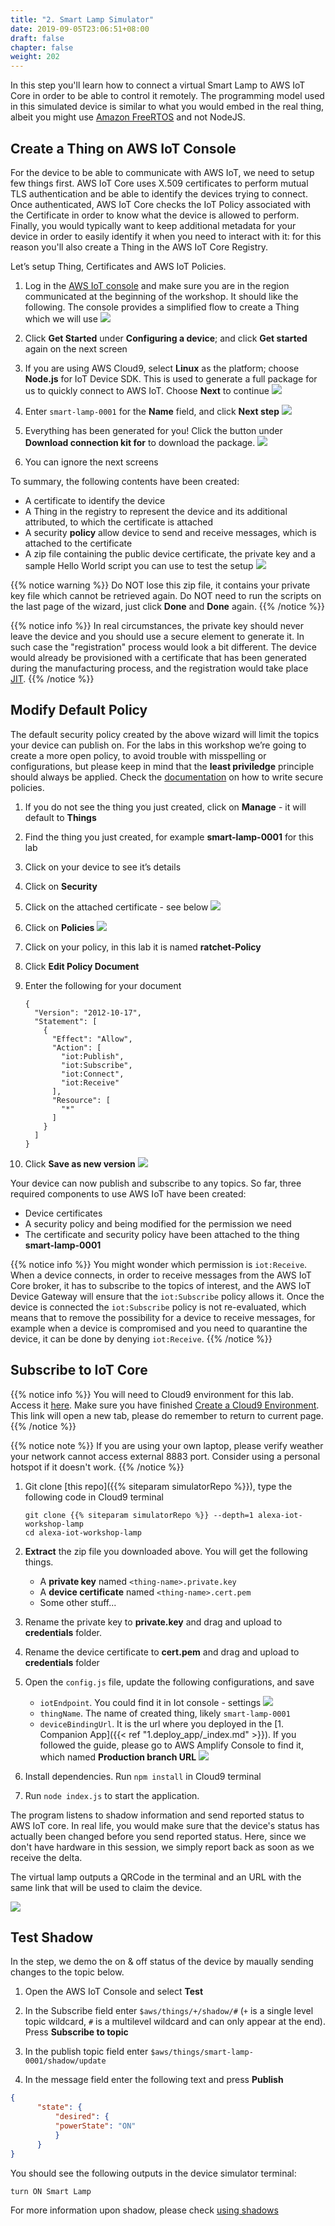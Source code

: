 ```yaml
---
title: "2. Smart Lamp Simulator"
date: 2019-09-05T23:06:51+08:00
draft: false
chapter: false
weight: 202
---
```


In this step you'll learn how to connect a virtual Smart Lamp to AWS IoT Core in order to be able to control it remotely.
The programming model used in this simulated device is similar to what you would embed in the real thing, albeit you might use [Amazon FreeRTOS](https://aws.amazon.com/freertos/) and not NodeJS.

## Create a Thing on AWS IoT Console
For the device to be able to communicate with AWS IoT, we need to setup few things first. AWS IoT Core uses X.509 certificates to perform mutual TLS authentication and be able to identify the devices trying to connect. Once authenticated, AWS IoT Core checks the IoT Policy associated with the Certificate in order to know what the device is allowed to perform. Finally, you would typically want to keep additional metadata for your device in order to easily identify it when you need to interact with it: for this reason you'll also create a Thing in the AWS IoT Core Registry.

Let’s setup Thing, Certificates and AWS IoT Policies.

1. Log in the [AWS IoT console](https://console.aws.amazon.com/iot/home?region=us-east-1#/connIntro) and make sure you are in the region communicated at the beginning of the workshop. It should like 
the following. The console provides a simplified flow to create a Thing which we will use
![](/images/smart-home/simulator/simulator-1.png)

1. Click **Get Started** under **Configuring a device**; and click **Get started** again on the next screen

1. If you are using AWS Cloud9, select **Linux** as the platform; choose **Node.js** for IoT 
Device SDK. This is used to generate a full package for us to quickly connect to AWS IoT. 
Choose **Next** to continue
![](/images/smart-home/simulator/simulator-3.png)

1. Enter `smart-lamp-0001` for the **Name** field, and click **Next step** 
![](/images/smart-home/simulator/simulator-5.png)

1. Everything has been generated for you! Click the button under **Download connection kit for** to download the package.
![](/images/smart-home/simulator/simulator-6.png)

1. You can ignore the next screens

To summary, the following contents have been created:
* A certificate to identify the device
* A Thing in the registry to represent the device and its additional attributed, to which the certificate is attached
* A security **policy** allow device to send and receive messages, which is attached to the certificate
* A zip file containing the public device certificate, the private key and a sample Hello World script you can use to test the setup
![](/images/smart-home/simulator/simulator-8.png)

{{% notice warning %}}
Do NOT lose this zip file, it contains your private key file which cannot be retrieved again.
Do NOT need to run the scripts on the last page of the wizard, just click **Done** and **Done** again. 
{{% /notice %}}

{{% notice info %}}
In real circumstances, the private key should never leave the device and you should use a secure element to generate it. In such case the "registration" process would look a bit different. The device would already be provisioned with a certificate that has been generated during the manufacturing process, and the registration would take place [JIT](https://docs.aws.amazon.com/iot/latest/developerguide/jit-provisioning.html). 
{{% /notice %}}

## Modify Default Policy
The default security policy created by the above wizard will limit the 
topics your device can publish on. For the labs in this workshop we’re going 
to create a more open policy, to avoid trouble with misspelling or configurations, but please keep in mind that the **least priviledge** principle should always be applied. Check the [documentation](https://docs.aws.amazon.com/iot/latest/developerguide/authorization.html) on how to write secure policies.

1. If you do not see the thing you just created, click on **Manage** - it will default to **Things**

1. Find the thing you just created, for example **smart-lamp-0001** for this lab

1. Click on your device to see it’s details

1. Click on **Security**

1. Click on the attached certificate - see below
![](/images/smart-home/simulator/simulator-15.png)

1. Click on **Policies**
![](/images/smart-home/simulator/simulator-16.png)

1. Click on your policy, in this lab it is named **ratchet-Policy**

1. Click **Edit Policy Document**

1. Enter the following for your document
    ```
    {
      "Version": "2012-10-17",
      "Statement": [
        {
          "Effect": "Allow",
          "Action": [
            "iot:Publish",
            "iot:Subscribe",
            "iot:Connect",
            "iot:Receive"
          ],
          "Resource": [
            "*"
          ]
        }
      ]
    }
    ```

1. Click **Save as new version**
![](/images/smart-home/simulator/simulator-17.png)

Your device can now publish and subscribe to any topics. So far, three required 
components to use AWS IoT have been created:

* Device certificates
* A security policy and being modified for the permission we need
* The certificate and security policy have been attached to the thing **smart-lamp-0001**

{{% notice info %}}
You might wonder which permission is `iot:Receive`. When a device connects, in order to receive messages from the AWS IoT Core broker,
it has to subscribe to the topics of interest, and the AWS IoT Device Gateway will ensure that the `iot:Subscribe` policy allows it. 
Once the device is connected the `iot:Subscribe` policy is not re-evaluated, which means that to remove the possibility for a device
to receive messages, for example when a device is compromised and you need to quarantine the device, it can be done by denying `iot:Receive`. 
{{% /notice %}}

## Subscribe to IoT Core

{{% notice info %}}
You will need to Cloud9 environment for this lab. Access it [here](https://console.aws.amazon.com/cloud9/home?region=us-east-1#/). Make sure you have finished 
<a href="/20-getting-started/create-cloud9-env/" target="_blank">Create a Cloud9 Environment</a>. This link will 
open a new tab, please do remember to return to current page.
{{% /notice %}}

{{% notice note %}}
If you are using your own laptop, please verify weather your network cannot access external 8883 port. Consider using a personal hotspot if it doesn't work. 
{{% /notice %}}

1. Git clone [this repo]({{% siteparam simulatorRepo %}}), type the following code in Cloud9
terminal
    ```
    git clone {{% siteparam simulatorRepo %}} --depth=1 alexa-iot-workshop-lamp
    cd alexa-iot-workshop-lamp
    ```

1. **Extract** the zip file you downloaded above. You will get the following things.
   - A **private key** named `<thing-name>.private.key`
   - A **device certificate** named `<thing-name>.cert.pem`
   - Some other stuff...

1. Rename the private key to **private.key** and drag and upload to **credentials** folder. 

1. Rename the device certificate to **cert.pem** and drag and upload to **credentials** folder

1. Open the `config.js` file, update the following configurations, and save
    - `iotEndpoint`. You could find it in Iot console - settings
    ![](/images/smart-home/simulator/simulator-18.png?width=500)
    - `thingName`. The name of created thing, likely `smart-lamp-0001`
    - `deviceBindingUrl`. It is the url where you deployed in the [1. Companion App]({{< ref "1.deploy_app/_index.md" >}}).
      If you followed the guide, please go to AWS Amplify Console to find it, which named **Production branch URL**
    ![](/images/smart-home/amplify-url.png?width=500)

1. Install dependencies. Run `npm install` in Cloud9 terminal 

1. Run `node index.js` to start the application. 

The program listens to shadow information and send reported status to AWS IoT core. In real life, you would make sure that 
the device's status has actually  been changed before you send reported status. Here, since we don't have hardware in this 
session, we simply report back as soon as we receive the delta.  

The virtual lamp outputs a QRCode in the terminal and an URL with the same link that will be used to claim the device.

![](/images/smart-home/simulator/qrcode-terminal.png?width=400)

## Test Shadow 

In the step, we demo the on & off status of the device by maually sending changes to the topic below.

1. Open the AWS IoT Console and select **Test**

1. In the Subscribe field enter `$aws/things/+/shadow/#` (`+` is a single level topic wildcard, `#` is a multilevel wildcard and can only appear at the end). Press **Subscribe to topic**

1. In the publish topic field enter `$aws/things/smart-lamp-0001/shadow/update`

1. In the message field enter the following text and press **Publish**

```json
{
      "state": {
          "desired": {
          "powerState": "ON"
          }
      }
}
```

You should see the following outputs in the device simulator terminal:
```
turn ON Smart Lamp
```

For more information upon shadow, please check [using shadows](https://docs.aws.amazon.com/iot/latest/developerguide/using-device-shadows.html)


